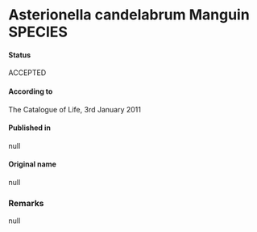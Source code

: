 Asterionella candelabrum Manguin SPECIES
=======

#### Status
ACCEPTED

#### According to
The Catalogue of Life, 3rd January 2011

#### Published in
null

#### Original name
null

### Remarks
null